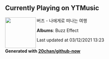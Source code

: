 ## Currently Playing on YTMusic

[<img align="left" width="100" src="https://lh3.googleusercontent.com/wLPlq3Rl1sOn5Wam9CRrS5ZmfSBmeFSwQ9d32tcTwaMXjSp4VG3uF0OTQYQcs4c_7T-mimV-74Gyf-4t">](https://music.youtube.com/watch?v=fqdgHKMqUp0)

버즈 - 나에게로 떠나는 여행

**Albums**: Buzz Effect

Last updated at 03/12/2021 13:23

#### Generated with [20chan/github-now](https://github.com/20chan/github-now)


<!--
**20chan/20chan** is a ✨ _special_ ✨ repository because its `README.md` (this file) appears on your GitHub profile.

Here are some ideas to get you started:

- 🔭 I’m currently working on ...
- 🌱 I’m currently learning ...
- 👯 I’m looking to collaborate on ...
- 🤔 I’m looking for help with ...
- 💬 Ask me about ...
- 📫 How to reach me: ...
- 😄 Pronouns: ...
- ⚡ Fun fact: ...
-->
